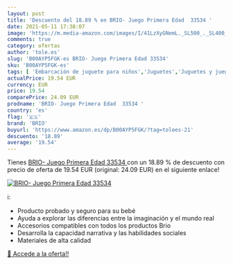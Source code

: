 ```yaml
---
layout: post
title: 'Descuento del 18.89 % en BRIO- Juego Primera Edad  33534 '
date: 2021-05-11 17:38:07
image: 'https://m.media-amazon.com/images/I/41LzXyGNemL._SL500_._SL400_.jpg'
comments: true
category: ofertas
author: 'tole.es'
slug: 'B00AYP5FGK-es BRIO- Juego Primera Edad 33534'
sku: 'B00AYP5FGK-es'
tags: [ 'Embarcación de juguete para niños','Juguetes','Juguetes y juegos','Vehículos de juguete para niños','brio','brio-', ]
actualPrice: 19.54 EUR
currency: EUR
price: 19.54
comparePrice: 24.09 EUR
prodname: 'BRIO- Juego Primera Edad  33534 '
country: 'es'
flag: '🇪🇸'
brand: 'BRIO'
buyurl: 'https://www.amazon.es/dp/B00AYP5FGK/?tag=tolees-21'
descuento: '18.89'
average: '19.54'
---
```


Tienes [BRIO- Juego Primera Edad  33534 ](https://www.amazon.es/dp/B00AYP5FGK/?tag=tolees-21) con un 18.89 % de descuento con precio de oferta de 19.54 EUR (original: 24.09 EUR) en el siguiente enlace!

[![BRIO- Juego Primera Edad  33534 ](https://m.media-amazon.com/images/I/41LzXyGNemL._SL500_._SL400_.jpg)](https://www.amazon.es/dp/B00AYP5FGK/?tag=tolees-21)

ℹ️:

- Producto probado y seguro para su bebé
- Ayuda a explorar las diferencias entre la imaginación y el mundo real
- Accesorios compatibles con todos los productos Brio
- Desarrolla la capacidad narrativa y las habilidades sociales
- Materiales de alta calidad

[🛒 Accede a la oferta!!](https://www.amazon.es/dp/B00AYP5FGK/?tag=tolees-21)
